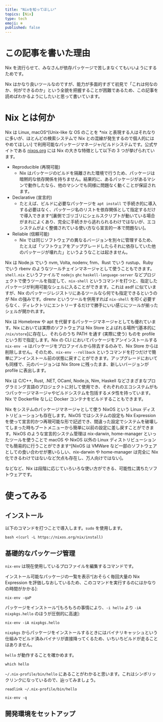 ```yaml
---
title: "Nixを知ってほしい"
topics: [Nix]
type: tech
emoji: ❄
published: false
---
```


# この記事を書いた理由

Nix を流行らせて、みなさんが依存パッケージで苦しまなくてもいいようにするためです。

Nix はかなり良いツールなのですが、能力が多面的すぎて初見で「これは何なのか、何ができるのか」という全貌を把握することが困難であるため、この記事を読めばわかるようにしたいと思って書いています。

# Nix とは何か

Nix は Linux, macOS^[Unix-like な OS のことを *nix と表現する人はそれなりに多いが、ほとんどの検索システムで Nix との混線が発生するので個人的にはやめてほしい] で利用可能なパッケージマネージャ/ビルドシステムです。公式サイトである [nixos.org](https://nixos.org/) には Nix の大きな特徴として以下の 3 つが挙げられています。

- Reproducible (再現可能)
  - Nix はパッケージのビルドを隔離された環境で行うため、パッケージは暗黙的な依存関係を持ちません。結果的に、あるパッケージがあるマシンで動作したなら、他のマシンでも同様に問題なく動くことが保証されます。
- Declarative (宣言的)
  - たとえば、ビルドに必要なパッケージを `apt install` で手続き的に導入する必要はなく、パッケージ名のリストを依存関係として指定するだけで導入できます^[裏側でゴリゴリにシェルスクリプトが動いている場合がまれによくあり、完全に手続きから逃れられるわけではないが、エコシステムがよく整備されている使い方なら宣言的一本で問題ない]。
- Reliable (信頼可能)
  - Nix では同じソフトウェアの異なるバージョンを別々に管理するため、たとえば「ソフトウェアをアップグレードしたらそれに依存していた他のパッケージが壊れた」というようなことは起きません。

Nix は Node.js でいう nvm, Volta, nodenv, fnm、Rust でいう rustup、Ruby でいう rbenv のようなツールチェインマネージャとして使うこともできます。`shell.nix` というファイルで `nodejs` `ghc` `haskell-language-server` などプロジェクトで使うツールを指定して、`nix-shell` というコマンドを打つと、指定したパッケージが利用可能なシェルに入ることができます。これは asdf に似ていますが、Nix のパッケージレジストリにあるツールなら何でも指定できるというのが Nix の強みです。direnv というツールを併用すれば `nix-shell` を叩く必要すらなく、ディレクトリにエントリーするだけで勝手にいい感じにツールが揃ったシェルが開かれます。

Nix は Homebrew や apt を代替するパッケージマネージャとしても優れています。Nix においては実際のソフトウェアは Nix Store とよばれる場所^[基本的に `/nix/store`]に存在し、それらのうち PATH を通す (実際に使う) ものを profile という形で指定します。Nix の CLI においてパッケージをアンインストールする `nix-env -e` はパッケージをプロファイルから除去するのみで、Nix Store からは削除しません。そのため、`nix-env --rollback` というコマンドを打つだけで簡単にアンインストール前の状態に戻すことができます。アップグレードにおいても同様で、元のバージョンは Nix Store に残ったまま、新しいバージョンが profile に表出します。

Nix は C/C++, Rust, .NET, OCaml, Node.js, Nim, Haskell などさまざまなプログラミング言語のプロジェクトに対して使用でき、それぞれのエコシステムがもつパッケージマネージャやビルドシステムを包括するメタ性を持っています。Nix で Dockerfile なしに Docker コンテナをビルドすることもできます。

Nix をシステムのパッケージマネージャとして使う NixOS という Linux ディストリビューションも存在します。NixOS ではシステムの設定も Nix Expression を使って宣言的かつ再現可能な形で記述でき、間違った設定でシステムを破壊してしまった時もブートメニューから簡単に以前の設定に差し戻すことができます。NixOS のような宣言的システム管理は nix-darwin, home-manager といったツールを使うことで macOS や NixOS 以外の Linux ディストリビューションでも簡易的に行うことができます^[NixOS は VMWare など一部のソフトウェアとしての食い合わせが悪いらしい、nix-darwin や home-manager は完全に Nix 化できるわけではないなど欠点も存在し、万人向けではない]。

などなど、Nix は段階に応じていろいろな使い方ができる、可能性に満ちたソフトウェアです。

# 使ってみる

## インストール

以下のコマンドを打つことで導入します。`sudo` を使用します。

```shell
bash <(curl -L https://nixos.org/nix/install)
```

## 基礎的なパッケージ管理

`nix-env` は現在使用しているプロファイルを編集するコマンドです。

インストール可能なパッケージの一覧を表示^[おそらく毎回大量の Nix Expression を評価しなおしているため、このコマンドを実行するのにはかなりの時間がかかる]:

```
nix-env -qaP
```

パッケージをインストール^[もろもろの事情により、`-i hello` より `-iA nixpkgs.hello` のほうが圧倒的に高速]:

```
nix-env -iA nixpkgs.hello
```

`nixpkgs` からパッケージをインストールするときにはバイナリキャッシュという仕組みでビルド済みバイナリが直接降ってくるため、いちいちビルドが走ることはありません。

`hello` が動作することを確かめます。

```shell
which hello
```

`~/.nix-profile/bin/hello` にあることがわかると思います。これはシンボリックリンクになっているので、辿ってみましょう。

```shell
readlink ~/.nix-profile/bin/hello
```

```
nix-env -q
```

## 開発環境をセットアップ
